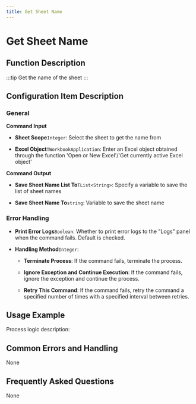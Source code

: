```yaml
---
title: Get Sheet Name
---
```


# Get Sheet Name

## Function Description

:::tip 
Get the name of the sheet
:::

## Configuration Item Description

### General

**Command Input**

- **Sheet Scope**`Integer`: Select the sheet to get the name from

- **Excel Object**`TWorkbookApplication`: Enter an Excel object obtained through the function 'Open or New Excel'/'Get currently active Excel object'


**Command Output**

- **Save Sheet Name List To**`TList<String>`: Specify a variable to save the list of sheet names

- **Save Sheet Name To**`string`: Variable to save the sheet name


### Error Handling

- **Print Error Logs**`Boolean`: Whether to print error logs to the "Logs" panel when the command fails. Default is checked. 

- **Handling Method**`Integer`:

    - **Terminate Process**: If the command fails, terminate the process.

    - **Ignore Exception and Continue Execution**: If the command fails, ignore the exception and continue the process.

    - **Retry This Command**: If the command fails, retry the command a specified number of times with a specified interval between retries.

## Usage Example

Process logic description:

## Common Errors and Handling

None

## Frequently Asked Questions

None


